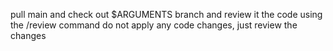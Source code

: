 pull main and check out $ARGUMENTS branch and review it the code using the /review command
do not apply any code changes, just review the changes